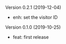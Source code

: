Version 0.2.1 (2019-12-04)

- enh: set the visitor ID


Version 0.1.0 (2019-10-25)

- feat: first release
